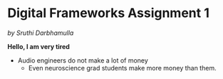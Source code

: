 # Digital Frameworks Assignment 1

_by Sruthi Darbhamulla_

__Hello, I am very tired__
* Audio engineers do not make a lot of money
    * Even neuroscience grad students make more money than them. 
